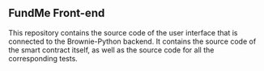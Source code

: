 ## FundMe Front-end

This repository contains the source code of the user interface that is connected to the Brownie-Python backend. It contains the source code of the smart contract itself, as well as the source code for all the corresponding tests.
